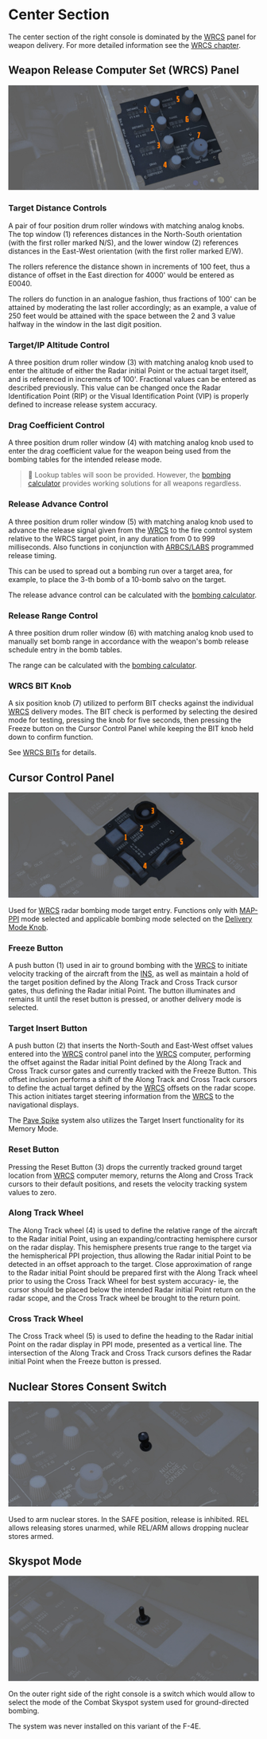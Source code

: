 # Center Section

The center section of the right console is dominated by the
[WRCS](../../../systems/weapon_systems/wrcs.md) panel for weapon delivery. For
more detailed information see the
[WRCS chapter](../../../systems/weapon_systems/wrcs.md).

## Weapon Release Computer Set (WRCS) Panel

![wso_weapon_release_computer_set_panel](../../../img/wso_wrcs_panel.jpg)

### Target Distance Controls

A pair of four position drum roller windows with matching analog knobs. The top
window (<num>1</num>) references distances in the North-South orientation (with
the first roller marked N/S), and the lower window (<num>2</num>) references
distances in the East-West orientation (with the first roller marked E/W).

The rollers reference the distance shown in increments of 100 feet, thus a
distance of offset in the East direction for 4000' would be entered as E0040.

The rollers do function in an analogue fashion, thus fractions of 100' can be
attained by moderating the last roller accordingly; as an example, a value of
250 feet would be attained with the space between the 2 and 3 value halfway in
the window in the last digit position.

### Target/IP Altitude Control

A three position drum roller window (<num>3</num>) with matching analog knob
used to enter the altitude of either the Radar initial Point or the actual
target itself, and is referenced in increments of 100'. Fractional values can be
entered as described previously. This value can be changed once the Radar
Identification Point (RIP) or the Visual Identification Point (VIP) is properly
defined to increase release system accuracy.

### Drag Coefficient Control

A three position drum roller window (<num>4</num>) with matching analog knob
used to enter the drag coefficient value for the weapon being used from the
bombing tables for the intended release mode.

> 🚧 Lookup tables will soon be provided. However, the
> [bombing calculator](../../../dcs/bombing_computer.md) provides working
> solutions for all weapons regardless.

### Release Advance Control

A three position drum roller window (<num>5</num>) with matching analog knob
used to advance the release signal given from the
[WRCS](../../../systems/weapon_systems/wrcs.md) to the fire control system
relative to the WRCS target point, in any duration from 0 to 999 milliseconds.
Also functions in conjunction with
[ARBCS/LABS](../../../systems/weapon_systems/arbcs.md) programmed release
timing.

This can be used to spread out a bombing run over a target area, for example, to
place the 3-th bomb of a 10-bomb salvo on the target.

The release advance control can be calculated with the
[bombing calculator](../../../dcs/bombing_computer.md).

### Release Range Control

A three position drum roller window (<num>6</num>) with matching analog knob
used to manually set bomb range in accordance with the weapon's bomb release
schedule entry in the bomb tables.

The range can be calculated with the
[bombing calculator](../../../dcs/bombing_computer.md).

### WRCS BIT Knob

A six position knob (<num>7</num>) utilized to perform BIT checks against the
individual [WRCS](../../../systems/weapon_systems/wrcs.md) delivery modes. The
BIT check is performed by selecting the desired mode for testing, pressing the
knob for five seconds, then pressing the Freeze button on the Cursor Control
Panel while keeping the BIT knob held down to confirm function.

See [WRCS BITs](../../../procedures/bit_tests/wrcs.md) for details.

## Cursor Control Panel

![wso_cursor_control_panel](../../../img/wso_cursor_control_panel.jpg)

Used for [WRCS](../../../systems/weapon_systems/wrcs.md) radar bombing mode
target entry. Functions only with
[MAP-PPI](../../../systems/radar/air_to_ground.md#map-mode-ppi) mode selected
and applicable bombing mode selected on the
[Delivery Mode Knob](../../../cockpit/pilot/weapon_management.md#delivery-mode-knob).

### Freeze Button

A push button (<num>1</num>) used in air to ground bombing with the
[WRCS](../../../systems/weapon_systems/wrcs.md) to initiate velocity tracking of
the aircraft from the [INS,](../../../systems/nav_com/ins.md) as well as
maintain a hold of the target position defined by the Along Track and Cross
Track cursor gates, thus defining the Radar initial Point. The button
illuminates and remains lit until the reset button is pressed, or another
delivery mode is selected.

### Target Insert Button

A push button (<num>2</num>) that inserts the North-South and East-West offset
values entered into the [WRCS](../../../systems/weapon_systems/wrcs.md) control
panel into the [WRCS](../../../systems/weapon_systems/wrcs.md) computer,
performing the offset against the Radar initial Point defined by the Along Track
and Cross Track cursor gates and currently tracked with the Freeze Button. This
offset inclusion performs a shift of the Along Track and Cross Track cursors to
define the actual target defined by the
[WRCS](../../../systems/weapon_systems/wrcs.md) offsets on the radar scope. This
action initiates target steering information from the
[WRCS](../../../systems/weapon_systems/wrcs.md) to the navigational displays.

The [Pave Spike](../../../systems/weapon_systems/pave_spike/overview.md) system
also utilizes the Target Insert functionality for its Memory Mode.

### Reset Button

Pressing the Reset Button (<num>3</num>) drops the currently tracked ground
target location from [WRCS](../../../systems/weapon_systems/wrcs.md) computer
memory, returns the Along and Cross Track cursors to their default positions,
and resets the velocity tracking system values to zero.

### Along Track Wheel

The Along Track wheel (<num>4</num>) is used to define the relative range of the
aircraft to the Radar initial Point, using an expanding/contracting hemisphere
cursor on the radar display. This hemisphere presents true range to the target
via the hemispherical PPI projection, thus allowing the Radar initial Point to
be detected in an offset approach to the target. Close approximation of range to
the Radar initial Point should be prepared first with the Along Track wheel
prior to using the Cross Track Wheel for best system accuracy- ie, the cursor
should be placed below the intended Radar initial Point return on the radar
scope, and the Cross Track wheel be brought to the return point.

### Cross Track Wheel

The Cross Track wheel (<num>5</num>) is used to define the heading to the Radar
initial Point on the radar display in PPI mode, presented as a vertical line.
The intersection of the Along Track and Cross Track cursors defines the Radar
initial Point when the Freeze button is pressed.

## Nuclear Stores Consent Switch

![wso_nuclear_stores_consent_switch](../../../img/wso_nuclear_consent_switch.jpg)

Used to arm nuclear stores. In the SAFE position, release is inhibited. REL
allows releasing stores unarmed, while REL/ARM allows dropping nuclear stores
armed.

## Skyspot Mode

![Skyspot Mode](../../../img/wso_skyspot_switch.jpg)

On the outer right side of the right console is a switch which would allow to
select the mode of the Combat Skyspot system used for ground-directed bombing.

The system was never installed on this variant of the F-4E.
